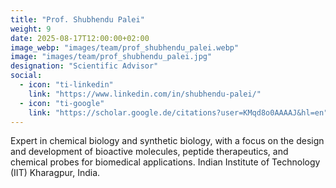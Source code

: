 ```yaml
---
title: "Prof. Shubhendu Palei"
weight: 9
date: 2025-08-17T12:00:00+02:00
image_webp: "images/team/prof_shubhendu_palei.webp"
image: "images/team/prof_shubhendu_palei.jpg"     
designation: "Scientific Advisor"
social:
  - icon: "ti-linkedin"
    link: "https://www.linkedin.com/in/shubhendu-palei/"
  - icon: "ti-google"
    link: "https://scholar.google.de/citations?user=KMqd8o0AAAAJ&hl=en"
---
```


Expert in chemical biology and synthetic biology, with a focus on the design and development of bioactive molecules, peptide therapeutics, and chemical probes for biomedical applications. Indian Institute of Technology (IIT) Kharagpur, India.
